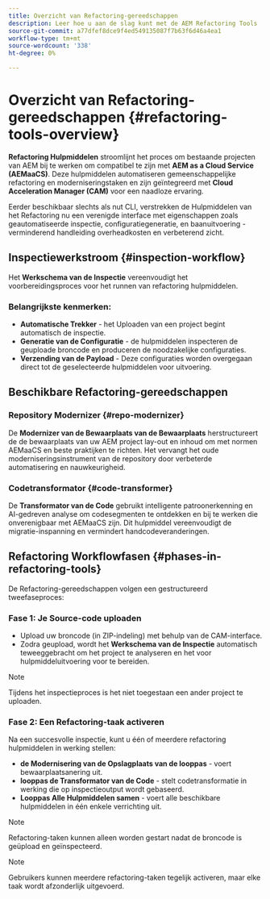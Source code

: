 ```yaml
---
title: Overzicht van Refactoring-gereedschappen
description: Leer hoe u aan de slag kunt met de AEM Refactoring Tools
source-git-commit: a77dfef8dce9f4ed549135087f7b63f6d46a4ea1
workflow-type: tm+mt
source-wordcount: '338'
ht-degree: 0%

---
```



<!-- Alexandru: temporarily commeting this out, since it breaks validation

>[!CONTEXTUALHELP]
>id="aemcloud_rs_overview"
>title="Overview"
>abstract="Refactoring Tools is a solution developed by Adobe to help refactor existing AEM projects for compatibility with AEM as a Cloud Service. The tools are executed via Cloud Acceleration Manager (CAM) and automate key modernization tasks."
>additional-url="https://experienceleague.adobe.com/docs/experience-manager-cloud-service/content/migration-journey/cloud-migration/content-transfer-tool/guidelines-best-practices-content-transfer-tool.html" text="Guidelines and Best Practices"

-->

# Overzicht van Refactoring-gereedschappen {#refactoring-tools-overview}

**Refactoring Hulpmiddelen** stroomlijnt het proces om bestaande projecten van AEM bij te werken om compatibel te zijn met **AEM as a Cloud Service (AEMaaCS)**. Deze hulpmiddelen automatiseren gemeenschappelijke refactoring en moderniseringstaken en zijn geïntegreerd met **Cloud Acceleration Manager (CAM)** voor een naadloze ervaring.

Eerder beschikbaar slechts als nut CLI, verstrekken de Hulpmiddelen van het Refactoring nu een verenigde interface met eigenschappen zoals geautomatiseerde inspectie, configuratiegeneratie, en baanuitvoering - verminderend handleiding overheadkosten en verbeterend zicht.

## Inspectiewerkstroom {#inspection-workflow}

Het **Werkschema van de Inspectie** vereenvoudigt het voorbereidingsproces voor het runnen van refactoring hulpmiddelen.

### Belangrijkste kenmerken:

* **Automatische Trekker** - het Uploaden van een project begint automatisch de inspectie.
* **Generatie van de Configuratie** - de hulpmiddelen inspecteren de geuploade broncode en produceren de noodzakelijke configuraties.
* **Verzending van de Payload** - Deze configuraties worden overgegaan direct tot de geselecteerde hulpmiddelen voor uitvoering.

## Beschikbare Refactoring-gereedschappen

### Repository Modernizer {#repo-modernizer}

De **Modernizer van de Bewaarplaats van de Bewaarplaats** herstructureert de de bewaarplaats van uw AEM project lay-out en inhoud om met normen AEMaaCS en beste praktijken te richten. Het vervangt het oude moderniseringsinstrument van de repository door verbeterde automatisering en nauwkeurigheid.

### Codetransformator {#code-transformer}

De **Transformator van de Code** gebruikt intelligente patroonerkenning en AI-gedreven analyse om codesegmenten te ontdekken en bij te werken die onverenigbaar met AEMaaCS zijn. Dit hulpmiddel vereenvoudigt de migratie-inspanning en vermindert handcodeveranderingen.

## Refactoring Workflowfasen {#phases-in-refactoring-tools}

De Refactoring-gereedschappen volgen een gestructureerd tweefaseproces:

### Fase 1: Je Source-code uploaden

* Upload uw broncode (in ZIP-indeling) met behulp van de CAM-interface.
* Zodra geupload, wordt het **Werkschema van de Inspectie** automatisch teweeggebracht om het project te analyseren en het voor hulpmiddeluitvoering voor te bereiden.

>[!NOTE]
>Tijdens het inspectieproces is het niet toegestaan een ander project te uploaden.

### Fase 2: Een Refactoring-taak activeren

Na een succesvolle inspectie, kunt u één of meerdere refactoring hulpmiddelen in werking stellen:

* **de Modernisering van de Opslagplaats van de looppas** - voert bewaarplaatsanering uit.
* **looppas de Transformator van de Code** - stelt codetransformatie in werking die op inspectieoutput wordt gebaseerd.
* **Looppas Alle Hulpmiddelen samen** - voert alle beschikbare hulpmiddelen in één enkele verrichting uit.

>[!NOTE]
>Refactoring-taken kunnen alleen worden gestart nadat de broncode is geüpload en geïnspecteerd.

>[!NOTE]
>Gebruikers kunnen meerdere refactoring-taken tegelijk activeren, maar elke taak wordt afzonderlijk uitgevoerd.
